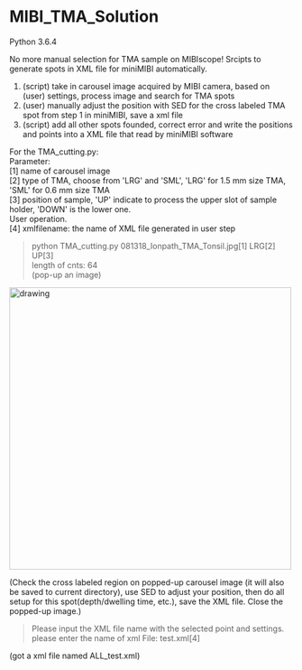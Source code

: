 # MIBI_TMA_Solution
Python 3.6.4

No more manual selection for TMA sample on MIBIscope! Srcipts to generate spots in XML file for miniMIBI automatically.

1. (script) take in carousel image acquired by MIBI camera, based on (user) settings, process image and search for TMA spots  
2. (user) manually adjust the position with SED for the cross labeled TMA spot from step 1 in miniMIBI, save a xml file  
3. (script) add all other spots founded, correct error and write the positions and points into a XML file that read by miniMIBI software  
  
For the TMA_cutting.py:  
Parameter:   
[1] name of carousel image  
[2] type of TMA, choose from 'LRG' and 'SML', 'LRG' for 1.5 mm size TMA, 'SML' for 0.6 mm size TMA     
[3] position of sample, 'UP' indicate to process the upper slot of sample holder, 'DOWN' is the lower one.  
User operation.  
[4] xmlfilename: the name of XML file generated in user step  
  
> python TMA_cutting.py 081318_Ionpath_TMA_Tonsil.jpg[1] LRG[2] UP[3]  
> length of cnts: 64   
(pop-up an image)   
<img src=https://github.com/yunhaoBai/MIBI_TMA_Solution/blob/master/Sample_TMA_LRG_contour.png alt="drawing" width="500"/>

(Check the cross labeled region on popped-up carousel image (it will also be saved to current directory), use SED to adjust your position, then do all setup for this spot(depth/dwelling time, etc.), save the XML file. Close the popped-up image.)  
> Please input the XML file name with the selected point and settings.  
> please enter the name of xml File: test.xml[4]  
  
(got a xml file named ALL_test.xml)
